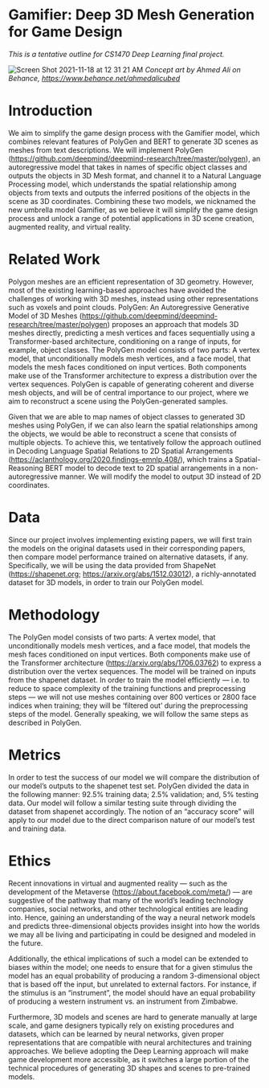 # Gamifier: Deep 3D Mesh Generation for Game Design
_This is a tentative outline for CS1470 Deep Learning final project._

![Screen Shot 2021-11-18 at 12 31 21 AM](https://user-images.githubusercontent.com/75775661/142389456-482fb9e6-b2db-4ae2-8afa-21f90187f5e1.jpg)
         _Concept art by Ahmed Ali on Behance, https://www.behance.net/ahmedalicubed_

# Introduction
We aim to simplify the game design process with the Gamifier model, which combines relevant features of PolyGen and BERT to generate 3D scenes as meshes from text descriptions. We will implement PolyGen (https://github.com/deepmind/deepmind-research/tree/master/polygen), an autoregressive model that takes in names of specific object classes and outputs the objects in 3D Mesh format, and channel it to a Natural Language Processing model, which understands the spatial relationship among objects from texts and outputs the inferred positions of the objects in the scene as 3D coordinates. Combining these two models, we nicknamed the new umbrella model Gamifier, as we believe it will simplify the game design process and unlock a range of potential applications in 3D scene creation, augmented reality, and virtual reality.

# Related Work
Polygon meshes are an efficient representation of 3D geometry. However, most of the existing learning-based approaches have avoided the challenges of working with 3D meshes, instead using other representations such as voxels and point clouds. PolyGen: An Autoregressive Generative Model of 3D Meshes (https://github.com/deepmind/deepmind-research/tree/master/polygen) proposes an approach that models 3D meshes directly, predicting a mesh vertices and faces sequentially using a Transformer-based architecture, conditioning on a range of inputs, for example, object classes. The PolyGen model consists of two parts: A vertex model, that unconditionally models mesh vertices, and a face model, that models the mesh faces conditioned on input vertices. Both components make use of the Transformer architecture to express a distribution over the vertex sequences. PolyGen is capable of generating coherent and diverse mesh objects, and will be of central importance to our project, where we aim to reconstruct a scene using the PolyGen-generated samples.

Given that we are able to map names of object classes to generated 3D meshes using PolyGen, if we can also learn the spatial relationships among the objects, we would be able to reconstruct a scene that consists of multiple objects. To achieve this, we tentatively follow the approach outlined in Decoding Language Spatial Relations to 2D Spatial Arrangements (https://aclanthology.org/2020.findings-emnlp.408/), which trains a Spatial-Reasoning BERT model to decode text to 2D spatial arrangements in a non-autoregressive manner. We will modify the model to output 3D instead of 2D coordinates.

# Data
Since our project involves implementing existing papers, we will first train the models on the original datasets used in their corresponding papers, then compare model performance trained on alternative datasets, if any. Specifically, we will be using the data provided from ShapeNet (https://shapenet.org; https://arxiv.org/abs/1512.03012), a richly-annotated dataset for 3D models, in order to train our PolyGen model.

# Methodology
The PolyGen model consists of two parts: A vertex model, that unconditionally models mesh vertices, and a face model, that models the mesh faces conditioned on input vertices. Both components make use of the Transformer architecture (https://arxiv.org/abs/1706.03762) to express a distribution over the vertex sequences. The model will be trained on inputs from the shapenet dataset. In order to train the model efficiently — i.e. to reduce to space complexity of the training functions and preprocessing steps — we will not use meshes containing over 800 vertices or 2800 face indices when training; they will be ‘filtered out’ during the preprocessing steps of the model. Generally speaking, we will follow the same steps as described in PolyGen.

# Metrics
In order to test the success of our model we will compare the distribution of our model’s outputs to the shapenet test set. PolyGen divided the data in the following manner: 92.5% training data; 2.5% validation; and, 5% testing data. Our model will follow a similar testing suite through dividing the dataset from shapenet accordingly. The notion of an “accuracy score” will apply to our model due to the direct comparison nature of our model’s test and training data.

# Ethics
Recent innovations in virtual and augmented reality — such as the development of the Metaverse (https://about.facebook.com/meta/) — are suggestive of the pathway that many of the world’s leading technology companies, social networks, and other technological entities are leading into. Hence, gaining an understanding of the way a neural network models and predicts three-dimensional objects provides insight into how the worlds we may all be living and participating in could be designed and modeled in the future.

Additionally, the ethical implications of such a model can be extended to biases within the model; one needs to ensure that for a given stimulus the model has an equal probability of producing a random 3-dimensional object that is based off the input, but unrelated to external factors. For instance, if the stimulus is an “instrument”, the model should have an equal probability of producing a western instrument vs. an instrument from Zimbabwe.

Furthermore, 3D models and scenes are hard to generate manually at large scale, and game designers typically rely on existing procedures and datasets, which can be learned by neural networks, given proper representations that are compatible with neural architectures and training approaches. We believe adopting the Deep Learning approach will make game development more accessible, as it switches a large portion of the technical procedures of generating 3D shapes and scenes to pre-trained models.
